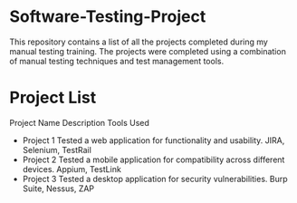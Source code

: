 # Software-Testing-Project

This repository contains a list of all the projects completed during my manual testing training. The projects were completed using a combination of manual testing techniques and test management tools.

# Project List

Project Name	Description	Tools Used
- Project 1	Tested a web application for functionality and usability.	JIRA, Selenium, TestRail
- Project 2	Tested a mobile application for compatibility across different devices.	Appium, TestLink
- Project 3	Tested a desktop application for security vulnerabilities.	Burp Suite, Nessus, ZAP
